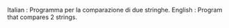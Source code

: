 Italian : Programma per la comparazione di due stringhe.
English : Program that compares 2 strings.
